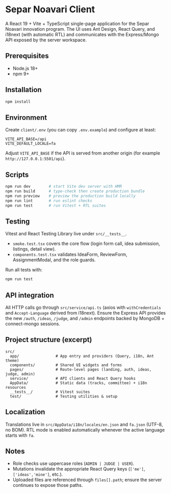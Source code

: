 ﻿# Separ Noavari Client

A React 19 + Vite + TypeScript single-page application for the Separ Noavari innovation program. The UI uses Ant Design, React Query, and i18next (with automatic RTL) and communicates with the Express/Mongo API exposed by the server workspace.

## Prerequisites
- Node.js 18+
- npm 9+

## Installation
```bash
npm install
```

## Environment
Create `client/.env` (you can copy `.env.example`) and configure at least:
```
VITE_API_BASE=/api
VITE_DEFAULT_LOCALE=fa
```
Adjust `VITE_API_BASE` if the API is served from another origin (for example `http://127.0.0.1:5501/api`).

## Scripts
```bash
npm run dev        # start Vite dev server with HMR
npm run build      # type-check then create production bundle
npm run preview    # preview the production build locally
npm run lint       # run eslint checks
npm run test       # run Vitest + RTL suites
```

## Testing
Vitest and React Testing Library live under `src/__tests__`.
- `smoke.test.tsx` covers the core flow (login form call, idea submission, listings, detail view).
- `components.test.tsx` validates IdeaForm, ReviewForm, AssignmentModal, and the role guards.

Run all tests with:
```bash
npm run test
```

## API integration
All HTTP calls go through `src/service/api.ts` (axios with `withCredentials` and `Accept-Language` derived from i18next). Ensure the Express API provides the new `/auth`, `/ideas`, `/judge`, and `/admin` endpoints backed by MongoDB + connect-mongo sessions.

## Project structure (excerpt)
```
src/
  app/                # App entry and providers (Query, i18n, Ant theme)
  components/         # Shared UI widgets and forms
  pages/              # Route-level pages (landing, auth, ideas, judge, admin)
  service/            # API clients and React Query hooks
  AppData/            # Static data (tracks, committee) + i18n resources
  __tests__/          # Vitest suites
  test/               # Testing utilities & setup
```

## Localization
Translations live in `src/AppData/i18n/locales/en.json` and `fa.json` (UTF-8, no BOM). RTL mode is enabled automatically whenever the active language starts with `fa`.

## Notes
- Role checks use uppercase roles (`ADMIN | JUDGE | USER`).
- Mutations invalidate the appropriate React Query keys (`['me']`, `['ideas','mine']`, etc.).
- Uploaded files are referenced through `files[].path`; ensure the server continues to expose those paths.
